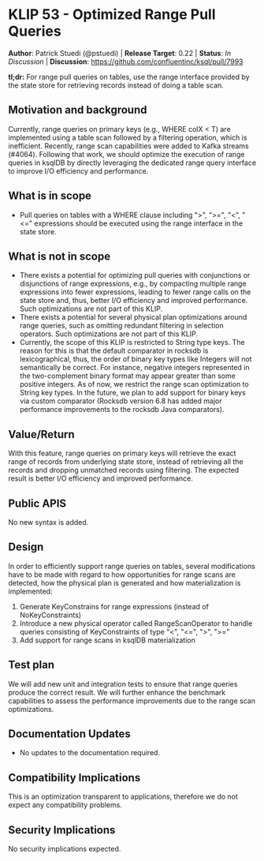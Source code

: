 # KLIP 53 - Optimized Range Pull Queries 

**Author**: Patrick Stuedi (@pstuedi) | 
**Release Target**: 0.22 | 
**Status**: _In Discussion_ | 
**Discussion**: https://github.com/confluentinc/ksql/pull/7993

**tl;dr:** For range pull queries on tables, use the range interface provided by the state store for retrieving records instead of doing a table scan.
           
## Motivation and background

Currently, range queries on primary keys (e.g., WHERE colX < T) are implemented using a table scan followed by a filtering operation, which is inefficient. Recently, range scan capabilities were added to Kafka streams (#4064). Following that work, we should optimize the execution of range queries in ksqlDB by directly leveraging the dedicated range query interface to improve I/O efficiency and performance. 

## What is in scope

* Pull queries on tables with a WHERE clause including ">", ">=", "<", "<=" expressions should be executed using the range interface in the state store. 

## What is not in scope

* There exists a potential for optimizing pull queries with conjunctions or disjunctions of range expressions, e.g., by compacting multiple range expressions into fewer expressions, leading to fewer range calls on the state store and, thus, better I/O efficiency and improved performance. Such optimizations are not part of this KLIP.
* There exists a potential for several physical plan optimizations around range queries, such as omitting redundant filtering in selection operators. Such optimizations are not part of this KLIP. 
* Currently, the scope of this KLIP is restricted to String type keys. The reason for this is that the default comparator in rocksdb is lexicographical, thus, the order of binary key types like Integers will not semantically be correct. For instance, negative integers represented in the two-complement binary format may appear greater than some positive integers. As of now, we restrict the range scan optimization to String key types. In the future, we plan to add support for binary keys via custom comparator (Rocksdb version 6.8 has added major performance improvements to the rocksdb Java comparators).  

## Value/Return

With this feature, range queries on primary keys will retrieve the exact range of records from underlying state store, instead of retrieving all the records and dropping unmatched records using filtering. The expected result is better I/O efficiency and improved performance. 

## Public APIS

No new syntax is added. 

## Design

In order to efficiently support range queries on tables, several modifications have to be made with regard to how opportunities for range scans are detected, how the physical plan is generated and how materialization is implemented:
1. Generate KeyConstrains for range expressions (instead of NoKeyConstraints)
2. Introduce a new physical operator called RangeScanOperator to handle queries consisting of KeyConstraints of type "<", "<=", ">", ">="
3. Add support for range scans in ksqlDB materialization 

## Test plan

We will add new unit and integration tests to ensure that range queries produce the correct result. We will further enhance the benchmark capabilities to assess the performance improvements due to the range scan optimizations. 

## Documentation Updates

* No updates to the documentation required. 

## Compatibility Implications

This is an optimization transparent to applications, therefore we do not expect any compatibility problems.

## Security Implications

No security implications expected. 